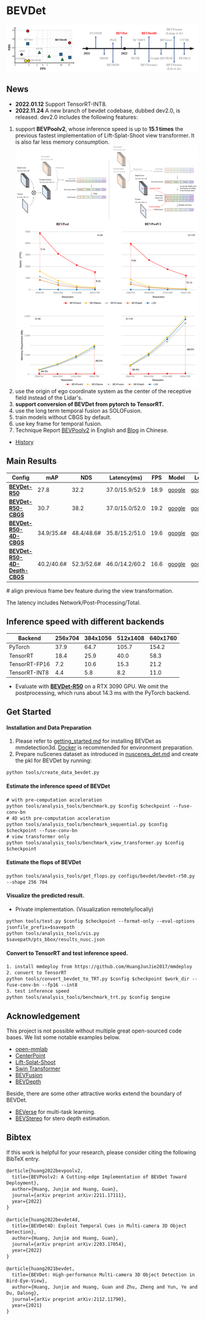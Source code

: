 # BEVDet

![Illustrating the performance of the proposed BEVDet on the nuScenes val set](./resources/nds-fps.png)

## News

- **2022.01.12** Support TensorRT-INT8.
- **2022.11.24** A new branch of bevdet codebase, dubbed dev2.0, is released. dev2.0 includes the following features:

1. support **BEVPoolv2**, whose inference speed is up to **15.1 times** the previous fastest implementation of Lift-Splat-Shoot view transformer. It is also far less memory consumption.
   ![bevpoolv2](./resources/bevpoolv2.png)
   ![bevpoolv2](./resources/bevpoolv2_performance.png)
2. use the origin of ego coordinate system as the center of the receptive field instead of the Lidar's.
3. **support conversion of BEVDet from pytorch to TensorRT.**
4. use the long term temporal fusion as SOLOFusion.
5. train models without CBGS by default.
6. use key frame for temporal fusion.
7. Technique Report [BEVPoolv2](https://arxiv.org/abs/2211.17111) in English and [Blog](https://zhuanlan.zhihu.com/p/586637783) in Chinese.

- [History](./docs/en/news.md)

## Main Results

| Config                                                                    | mAP        | NDS        | Latency(ms) | FPS  | Model                                                                                          | Log                                                                                            |
| ------------------------------------------------------------------------- | ---------- | ---------- | ---- | ---- | ---------------------------------------------------------------------------------------------- | ---------------------------------------------------------------------------------------------- |
| [**BEVDet-R50**](configs/bevdet/bevdet-r50.py)                            | 27.8       | 32.2       | 37.0/15.9/52.9| 18.9 | [google](https://drive.google.com/drive/folders/1Dh2FbEChbfhIaBHimPP4jbibs8XjJ5rx?usp=sharing) | [google](https://drive.google.com/drive/folders/1Dh2FbEChbfhIaBHimPP4jbibs8XjJ5rx?usp=sharing) |
| [**BEVDet-R50-CBGS**](configs/bevdet/bevdet-r50-cbgs.py)                  | 30.7       | 38.2       |37.0/15.0/52.0 |19.2 | [google](https://drive.google.com/drive/folders/1Dh2FbEChbfhIaBHimPP4jbibs8XjJ5rx?usp=sharing) | [google](https://drive.google.com/drive/folders/1Dh2FbEChbfhIaBHimPP4jbibs8XjJ5rx?usp=sharing) |
| [**BEVDet-R50-4D-CBGS**](configs/bevdet/bevdet4d-r50-cbgs.py) | 34.9/35.4# | 48.4/48.6# | 35.8/15.2/51.0|19.6 | [google](https://drive.google.com/drive/folders/1Dh2FbEChbfhIaBHimPP4jbibs8XjJ5rx?usp=sharing) | [google](https://drive.google.com/drive/folders/1Dh2FbEChbfhIaBHimPP4jbibs8XjJ5rx?usp=sharing) |
| [**BEVDet-R50-4D-Depth-CBGS**](configs/bevdet/bevdet4d-r50-depth-cbgs.py) | 40.2/40.6# | 52.3/52.6# |46.0/14.2/60.2 |16.6 | [google](https://drive.google.com/drive/folders/1Dh2FbEChbfhIaBHimPP4jbibs8XjJ5rx?usp=sharing) | [google](https://drive.google.com/drive/folders/1Dh2FbEChbfhIaBHimPP4jbibs8XjJ5rx?usp=sharing) |

\# align previous frame bev feature during the view transformation.

The latency includes Network/Post-Processing/Total.

## Inference speed with different backends

| Backend       | 256x704 | 384x1056 | 512x1408 | 640x1760 |
| ------------- | ------- | -------- | -------- | -------- |
| PyTorch       | 37.9    | 64.7     | 105.7    | 154.2    |
| TensorRT      | 18.4    | 25.9     | 40.0     | 58.3     |
| TensorRT-FP16 | 7.2     | 10.6     | 15.3     | 21.2     |
| TensorRT-INT8 | 4.4     | 5.8      | 8.2      | 11.0     |

- Evaluate with [**BEVDet-R50**](configs/bevdet/bevdet-r50.py) on a RTX 3090 GPU. We omit the postprocessing, which runs about 14.3 ms with the PyTorch backend.

## Get Started

#### Installation and Data Preparation

1. Please refer to [getting_started.md](docs/en/getting_started.md) for installing BEVDet as mmdetection3d. [Docker](docker/Dockerfile) is recommended for environment preparation.
2. Prepare nuScenes dataset as introduced in [nuscenes_det.md](docs/en/datasets/nuscenes_det.md) and create the pkl for BEVDet by running:

```shell
python tools/create_data_bevdet.py
```

#### Estimate the inference speed of BEVDet

```shell
# with pre-computation acceleration
python tools/analysis_tools/benchmark.py $config $checkpoint --fuse-conv-bn
# 4D with pre-computation acceleration
python tools/analysis_tools/benchmark_sequential.py $config $checkpoint --fuse-conv-bn
# view transformer only
python tools/analysis_tools/benchmark_view_transformer.py $config $checkpoint
```

#### Estimate the flops of BEVDet

```shell
python tools/analysis_tools/get_flops.py configs/bevdet/bevdet-r50.py --shape 256 704
```

#### Visualize the predicted result.

- Private implementation. (Visualization remotely/locally)

```shell
python tools/test.py $config $checkpoint --format-only --eval-options jsonfile_prefix=$savepath
python tools/analysis_tools/vis.py $savepath/pts_bbox/results_nusc.json
```

#### Convert to TensorRT and test inference speed.

```shell
1. install mmdeploy from https://github.com/HuangJunJie2017/mmdeploy
2. convert to TensorRT
python tools/convert_bevdet_to_TRT.py $config $checkpoint $work_dir --fuse-conv-bn --fp16 --int8
3. test inference speed
python tools/analysis_tools/benchmark_trt.py $config $engine
```

## Acknowledgement

This project is not possible without multiple great open-sourced code bases. We list some notable examples below.

- [open-mmlab](https://github.com/open-mmlab)
- [CenterPoint](https://github.com/tianweiy/CenterPoint)
- [Lift-Splat-Shoot](https://github.com/nv-tlabs/lift-splat-shoot)
- [Swin Transformer](https://github.com/microsoft/Swin-Transformer)
- [BEVFusion](https://github.com/mit-han-lab/bevfusion)
- [BEVDepth](https://github.com/Megvii-BaseDetection/BEVDepth)

Beside, there are some other attractive works extend the boundary of BEVDet.

- [BEVerse](https://github.com/zhangyp15/BEVerse)  for multi-task learning.
- [BEVStereo](https://github.com/Megvii-BaseDetection/BEVStereo)  for stero depth estimation.

## Bibtex

If this work is helpful for your research, please consider citing the following BibTeX entry.

```
@article{huang2022bevpoolv2,
  title={BEVPoolv2: A Cutting-edge Implementation of BEVDet Toward Deployment},
  author={Huang, Junjie and Huang, Guan},
  journal={arXiv preprint arXiv:2211.17111},
  year={2022}
}

@article{huang2022bevdet4d,
  title={BEVDet4D: Exploit Temporal Cues in Multi-camera 3D Object Detection},
  author={Huang, Junjie and Huang, Guan},
  journal={arXiv preprint arXiv:2203.17054},
  year={2022}
}

@article{huang2021bevdet,
  title={BEVDet: High-performance Multi-camera 3D Object Detection in Bird-Eye-View},
  author={Huang, Junjie and Huang, Guan and Zhu, Zheng and Yun, Ye and Du, Dalong},
  journal={arXiv preprint arXiv:2112.11790},
  year={2021}
}
```
